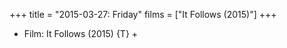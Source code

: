 +++
title = "2015-03-27: Friday"
films = ["It Follows (2015)"]
+++


* Film: It Follows (2015) {T} +
